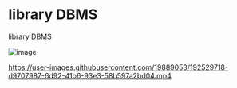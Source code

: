 # library DBMS
 library DBMS
 
 ![image](https://user-images.githubusercontent.com/19889053/192526121-d8585ff8-cb41-414a-9e05-2ec56833125d.png)

 

https://user-images.githubusercontent.com/19889053/192529718-d9707987-6d92-41b6-93e3-58b597a2bd04.mp4

